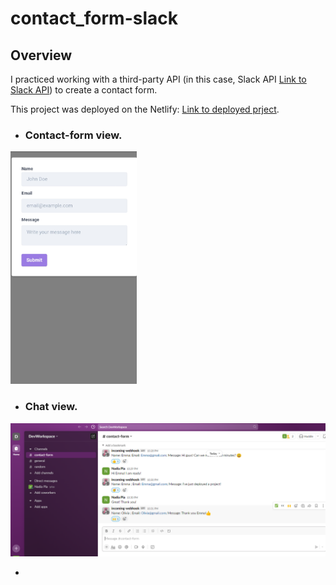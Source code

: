# contact_form-slack
## Overview


I practiced working with a third-party API (in this case, Slack API [Link to Slack API](https://api.slack.com/)) to create a contact form. 

This project was deployed on the Netlify: [Link to deployed prject](https://sweet-brigadeiros-721cd1.netlify.app/).

- ### Contact-form view.
<img src="https://github.com/NadiaPia/contact_form-slack/blob/main/src/assets/mobile%20version.jpg"  width="40%" height="60%">

- ### Chat view.
<img src="https://github.com/NadiaPia/contact_form-slack/blob/main/src/assets/Slack-chat.png" >

-

